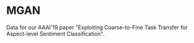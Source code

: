 # MGAN

Data for our AAAI'19 paper "Exploiting Coarse-to-Fine Task Transfer for Aspect-level Sentiment Classification".

